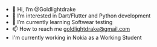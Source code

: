 - 👋 Hi, I’m @Goldlightdrake
- 👀 I’m interested in Dart/Flutter and Python development
- 🌱 I’m currently learning Softwear testing
- 📫 How to reach me goldlightdrake@gmail.com
- I'm currently working in Nokia as a Working Student 

<!---
Goldlightdrake/Goldlightdrake is a ✨ special ✨ repository because its `README.md` (this file) appears on your GitHub profile.
You can click the Preview link to take a look at your changes.
--->
